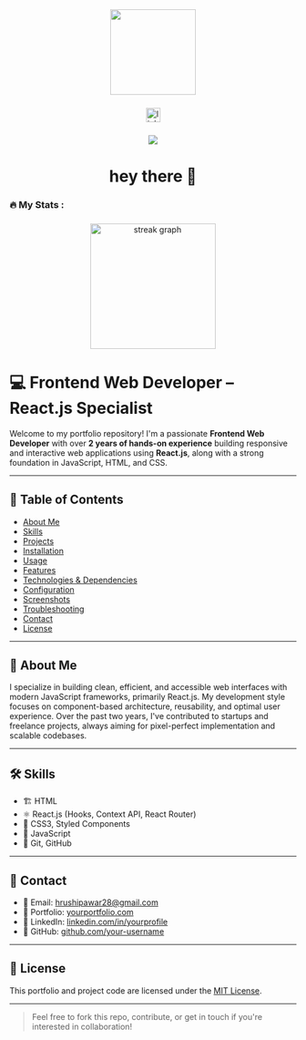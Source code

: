 <div align="center">
  <img height="150" src="https://media.giphy.com/media/M9gbBd9nbDrOTu1Mqx/giphy.gif"  />
</div>

###

<div align="center">
  <img src="https://img.shields.io/static/v1?message=LinkedIn&logo=linkedin&label=&color=0077B5&logoColor=white&labelColor=&style=for-the-badge" height="25" alt="linkedin logo"  />
</div>

###

<div align="center">
  <img src="https://visitor-badge.laobi.icu/badge?page_id=hrushipawar28.hrushipawar28&"  />
</div>

###

<h1 align="center">hey there 👋</h1>

###

<h3 align="left">🔥   My Stats :</h3>

###

<div align="center">
  <img src="https://streak-stats.demolab.com?user=hrushipawar28&locale=en&mode=daily&theme=dark&hide_border=false&border_radius=5&order=3" height="220" alt="streak graph"  />
</div>

###


# 💻 Frontend Web Developer – React.js Specialist

Welcome to my portfolio repository! I'm a passionate **Frontend Web Developer** with over **2 years of hands-on experience** building responsive and interactive web applications using **React.js**, along with a strong foundation in JavaScript, HTML, and CSS.

---

## 📑 Table of Contents

- [About Me](#about-me)
- [Skills](#skills)
- [Projects](#projects)
- [Installation](#installation)
- [Usage](#usage)
- [Features](#features)
- [Technologies & Dependencies](#technologies--dependencies)
- [Configuration](#configuration)
- [Screenshots](#screenshots)
- [Troubleshooting](#troubleshooting)
- [Contact](#contact)
- [License](#license)

---

## 👤 About Me

I specialize in building clean, efficient, and accessible web interfaces with modern JavaScript frameworks, primarily React.js. My development style focuses on component-based architecture, reusability, and optimal user experience. Over the past two years, I've contributed to startups and freelance projects, always aiming for pixel-perfect implementation and scalable codebases.

---

## 🛠️ Skills
- 🏗️ HTML
- ⚛️ React.js (Hooks, Context API, React Router)
- 💅 CSS3, Styled Components
- 🧠 JavaScript 
- 🔧 Git, GitHub

---

## 🤝 Contact

- 📧 Email: hrushipawar28@gmail.com
- 💼 Portfolio: [yourportfolio.com](https://yourportfolio.com)
- 🔗 LinkedIn: [linkedin.com/in/yourprofile](www.linkedin.com/in/hrushi-pawar)
- 🐙 GitHub: [github.com/your-username](https://github.com/Hrushi_Pawar)

---

## 📄 License

This portfolio and project code are licensed under the [MIT License](LICENSE).

---

> Feel free to fork this repo, contribute, or get in touch if you're interested in collaboration!
